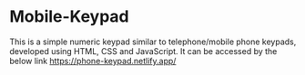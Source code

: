 # Mobile-Keypad
This is a simple numeric keypad similar to telephone/mobile phone keypads, developed using HTML, CSS and JavaScript.
It can be accessed by the below link
https://phone-keypad.netlify.app/
